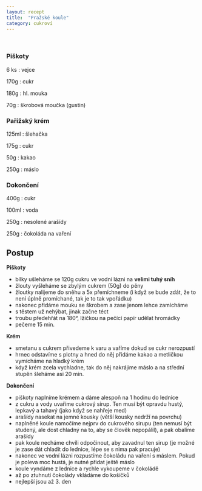 ```yaml
---
layout: recept
title:  "Pražské koule"
category: cukroví
---
```


<br>

<div class="ingredience" markdown="1">

### Piškoty

6 ks
: vejce

170g
: cukr

180g
: hl. mouka

70g
: škrobová moučka (gustin)

### Pařížský krém

125ml
: šlehačka

175g
: cukr

50g
: kakao

250g
: máslo

### Dokončení

400g
: cukr

100ml
: voda

250g
: nesolené arašídy

250g
: čokoláda na vaření

</div>

## Postup

<div class="postup" markdown="1">  

**Piškoty**
- bílky ušleháme se 120g cukru ve vodní lázni na __velimi tuhý sníh__
- žlouty vyšleháme se zbylým cukrem (50g) do pěny
- žloutky nalijeme do sněhu a 5x přemíchneme (i když se bude zdát, že to není úplně promíchané, tak je to tak vpořádku)
- nakonec přidáme mouku se škrobem a zase jenom lehce zamícháme
- s těstem už nehýbat, jinak začne téct
- troubu předehřát na 180°, lžičkou na pečící papír udělat hromádky
- pečeme 15 min.

**Krém**
- smetanu s cukrem přivedeme k varu a vaříme dokud se cukr nerozpustí
- hrnec odstavíme s plotny a hned do něj přidáme kakao a metličkou vymícháme na hladký krém
- když krém zcela vychladne, tak do něj nakrájíme máslo a na střední stupěn šleháme asi 20 min.

**Dokončení**
- piškoty naplníme krémem a dáme alespoň na 1 hodinu do lednice
- z cukru a vody uvaříme cukrový sirup. Ten musí být opravdu hustý, lepkavý a tahavý (jako když se nahřeje med)
- arašídy nasekat na jemné kousky (větší kousky nedrží na povrchu)
- naplněné koule namočíme nejprv do cukrového sirupu (ten nemusí být studený, ale dost chladný na to, aby se člověk nepopálil), a pak obalíme arašídy
- pak koule necháme chvíli odpočinout, aby zavadnul ten sirup (je možné je zase dát chladit do lednice, lépe se s nima pak pracuje)
- nakonec ve vodní lázni rozpustíme čokoládu na vaření s máslem. Pokud je poleva moc hustá, je nutné přidat ještě máslo
- koule vyndáme z lednice a rychle vykoupeme v čokoládě
- až po ztuhnutí čokolády vkládáme do košíčků
- nejlepší jsou až 3. den
     
</div>
